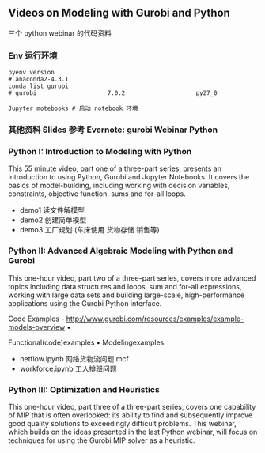 

## Videos on Modeling with Gurobi and Python

三个 python webinar 的代码资料

### Env 运行环境
```
pyenv version
# anaconda2-4.3.1
conda list gurobi
# gurobi                    7.0.2                    py27_0

Jupyter motebooks # 启动 notebook 环境
```
### 其他资料 Slides 参考 Evernote: gurobi  Webinar  Python

### Python I: Introduction to Modeling with Python

This 55 minute video, part one of a three-part series, presents an introduction to using Python, Gurobi and Jupyter Notebooks. It covers the basics of model-building, including working with decision variables, constraints, objective function, sums and for-all loops.

* demo1 读文件解模型
* demo2 创建简单模型
* demo3 工厂规划 (车床使用 货物存储 销售等)

### Python II: Advanced Algebraic Modeling with Python and Gurobi

This one-hour video, part two of a three-part series, covers more advanced topics including data structures and loops, sum and for-all expressions, working with large data sets and building large-scale, high-performance applications using the Gurobi Python interface.

Code Examples - http://www.gurobi.com/resources/examples/example-models-overview •

Functional(code)examples
 • Modelingexamples

* netflow.ipynb 网络货物流问题 mcf
* workforce.ipynb 工人排班问题

### Python III: Optimization and Heuristics

This one-hour video, part three of a three-part series, covers one capability of MIP that is often overlooked: its ability to find and subsequently improve good quality solutions to exceedingly difficult problems. This webinar, which builds on the ideas presented in the last Python webinar, will focus on techniques for using the Gurobi MIP solver as a heuristic.
